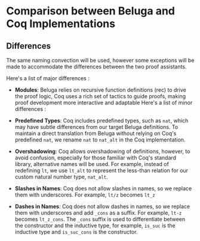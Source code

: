 # Comparison between Beluga and Coq Implementations

## Differences

The same naming convection will be used, however some exceptions will be made to accommodate the differences between the two proof assistants.

Here's a list of major differences :

- **Modules**: Beluga relies on recursive function definitions (rec) to drive the proof logic, Coq uses a rich set of tactics to guide proofs, making proof development more interactive and adaptable
Here's a list of minor differences :

- **Predefined Types**: Coq includes predefined types, such as `nat`, which may have subtle differences from our target Beluga definitions. To maintain a direct translation from Beluga without relying on Coq's predefined `nat`, we rename `nat` to `nat_alt` in the Coq implementation.

- **Overshadowing**: Coq allows overshadowing of definitions, however, to avoid confusion, especially for those familiar with Coq's standard library, alternative names will be used. For example, instead of redefining `lt`, we use `lt_alt` to represent the less-than relation for our custom natural number type, `nat_alt`.

- **Slashes in Names**: Coq does not allow slashes in names, so we replace them with underscores. For example, `lt/z` becomes `lt_z`

- **Dashes in Names**: Coq does not allow dashes in names, so we replace them with underscores and add `_cons` as a suffix. For example, `lt-z` becomes `lt_z_cons`. The `_cons` suffix is used to differentiate between the constructor and the inductive type, for example, `is_suc` is the inductive type and `is_suc_cons` is the constructor.
<!-- 
- **Automatic-Proposition-Inductives**: Coq has a flag called `Automatic-Proposition-Inductives` which is set to `true` by default. This flag automatically generates inductive propositions for inductive types. To maintain a direct translation from Beluga, we set this flag to `false` in the Coq implementation when necessary. [source](https://coq.inria.fr/doc/V8.20.0/refman/language/core/inductive.html#coq:flag.Automatic-Proposition-Inductives), Automatic Prop lowering -->

